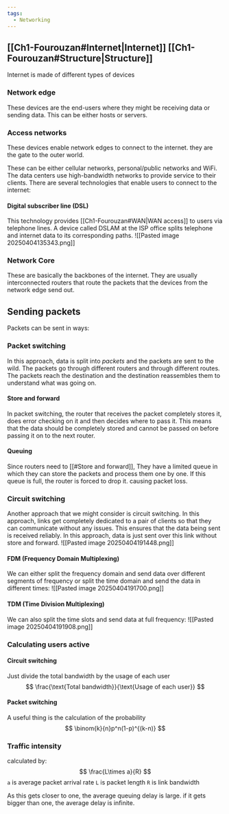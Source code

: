 ```yaml
---
tags:
  - Networking
---
```

## [[Ch1-Fourouzan#Internet|Internet]] [[Ch1-Fourouzan#Structure|Structure]]
Internet is made of different types of devices
### Network edge
These devices are the end-users where they might be receiving data or sending data. This can be either hosts or servers.
### Access networks
These devices enable network edges to connect to the internet. they are the gate to the outer world.

These can be either cellular networks, personal/public networks and WiFi. The data centers use high-bandwidth networks to provide service to their clients. There are several technologies that enable users to connect to the internet:

#### Digital subscriber line (DSL)
This technology provides [[Ch1-Fourouzan#WAN|WAN access]] to users via telephone lines. A device called DSLAM at the ISP office splits telephone and internet data to its corresponding paths.
![[Pasted image 20250404135343.png]]

### Network Core
These are basically the backbones of the internet. They are usually interconnected routers that route the packets that the devices from the network edge send out.
## Sending packets
Packets can be sent in ways:
### Packet switching
In this approach, data is split into *packets* and the packets are sent to the wild. The packets go through different routers and through different routes. The packets reach the destination and the destination reassembles them to understand what was going on.
#### Store and forward
In packet switching, the router that receives the packet completely stores it, does error checking on it and then decides where to pass it. This means that the data should be completely stored and cannot be passed on before passing it on to the next router.
#### Queuing
Since routers need to [[#Store and forward]], They have a limited queue in which they can store the packets and process them one by one. If this queue is full, the router is forced to drop it. causing packet loss.
### Circuit switching
Another approach that we might consider is circuit switching. In this approach, links get completely dedicated to a pair of clients so that they can communicate without any issues. This ensures that the data being sent is received reliably. In this approach, data is just sent over this link without store and forward.
![[Pasted image 20250404191448.png]]
#### FDM (Frequency Domain Multiplexing)
We can either split the frequency domain and send data over different segments of frequency or split the time domain and send the data in different times:
![[Pasted image 20250404191700.png]]

#### TDM (Time Division Multiplexing)
We can also split the time slots and send data at full frequency:
![[Pasted image 20250404191908.png]]

### Calculating users active
#### Circuit switching
Just divide the total bandwidth by the usage of each user
$$
\frac{\text{Total bandwidth}}{\text{Usage of each user}}
$$
#### Packet switching
A useful thing is the calculation of the probability
$$
\binom{k}{n}p^n(1-p)^{(k-n)}
$$

### Traffic intensity
calculated by:
$$
\frac{L\times a}{R} 
$$
`a` is average packet arrival rate
`L` is packet length
`R` is link bandwidth

As this gets closer to one, the average queuing delay is large. if it gets bigger than one, the average delay is infinite.